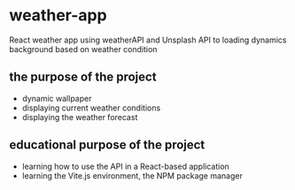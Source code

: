 # weather-app
React weather app using weatherAPI and Unsplash API to loading dynamics background based on weather condition
## the purpose of the project
- dynamic wallpaper
- displaying current weather conditions
- displaying the weather forecast
## educational purpose of the project
- learning how to use the API in a React-based application
- learning the Vite.js environment, the NPM package manager

